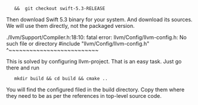 ```git checkout git@github.com:apple/llvm-project.git && cd llvm-project \
   &&  git checkout swift-5.3-RELEASE
```

Then download Swift 5.3 binary for your system.
And download its sources. We will use them directly, not the
packaged version.

./llvm/Support/Compiler.h:18:10: fatal error: llvm/Config/llvm-config.h: No such file or directory
 #include "llvm/Config/llvm-config.h"
           ^~~~~~~~~~~~~~~~~~~~~~~~~~~

This is solved by configuring llvm-project. That is an easy task. Just
go there and run
```
   mkdir build && cd build && cmake ..
```
You will find the configured filed in the build directory. Copy them
where they need to be as per the references in top-level source code.